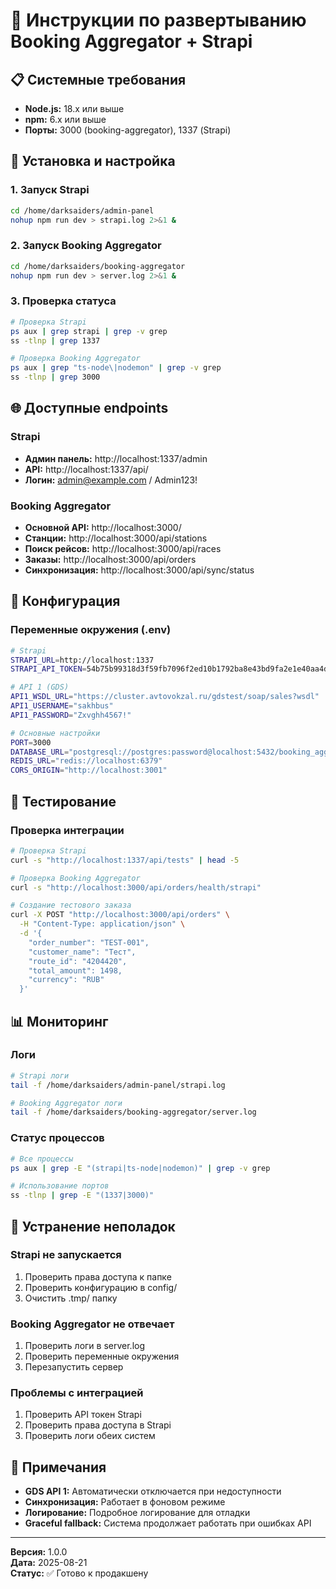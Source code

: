 # 🚀 Инструкции по развертыванию Booking Aggregator + Strapi

## 📋 Системные требования

- **Node.js:** 18.x или выше
- **npm:** 6.x или выше
- **Порты:** 3000 (booking-aggregator), 1337 (Strapi)

## 🔧 Установка и настройка

### 1. Запуск Strapi
```bash
cd /home/darksaiders/admin-panel
nohup npm run dev > strapi.log 2>&1 &
```

### 2. Запуск Booking Aggregator
```bash
cd /home/darksaiders/booking-aggregator
nohup npm run dev > server.log 2>&1 &
```

### 3. Проверка статуса
```bash
# Проверка Strapi
ps aux | grep strapi | grep -v grep
ss -tlnp | grep 1337

# Проверка Booking Aggregator
ps aux | grep "ts-node\|nodemon" | grep -v grep
ss -tlnp | grep 3000
```

## 🌐 Доступные endpoints

### Strapi
- **Админ панель:** http://localhost:1337/admin
- **API:** http://localhost:1337/api/
- **Логин:** admin@example.com / Admin123!

### Booking Aggregator
- **Основной API:** http://localhost:3000/
- **Станции:** http://localhost:3000/api/stations
- **Поиск рейсов:** http://localhost:3000/api/races
- **Заказы:** http://localhost:3000/api/orders
- **Синхронизация:** http://localhost:3000/api/sync/status

## 🔑 Конфигурация

### Переменные окружения (.env)
```bash
# Strapi
STRAPI_URL=http://localhost:1337
STRAPI_API_TOKEN=54b75b99318d3f59fb7096f2ed10b1792ba8e43bd9fa2e1e40aa4d26a1c836f042d305a0122735ab5b6d7c0f7fc684c200cbe11fc1bafcf54cc33109afcde8e88dec295be1a55e5812d20b2d762517792be14d12907f2a9bd93e2ffcff318f87c4043d0ea2b489bc32af71a124455c2f2ffee4370343ed19297066c58dcca0cd

# API 1 (GDS)
API1_WSDL_URL="https://cluster.avtovokzal.ru/gdstest/soap/sales?wsdl"
API1_USERNAME="sakhbus"
API1_PASSWORD="Zxvghh4567!"

# Основные настройки
PORT=3000
DATABASE_URL="postgresql://postgres:password@localhost:5432/booking_aggregator"
REDIS_URL="redis://localhost:6379"
CORS_ORIGIN="http://localhost:3001"
```

## 🧪 Тестирование

### Проверка интеграции
```bash
# Проверка Strapi
curl -s "http://localhost:1337/api/tests" | head -5

# Проверка Booking Aggregator
curl -s "http://localhost:3000/api/orders/health/strapi"

# Создание тестового заказа
curl -X POST "http://localhost:3000/api/orders" \
  -H "Content-Type: application/json" \
  -d '{
    "order_number": "TEST-001",
    "customer_name": "Тест",
    "route_id": "4204420",
    "total_amount": 1498,
    "currency": "RUB"
  }'
```

## 📊 Мониторинг

### Логи
```bash
# Strapi логи
tail -f /home/darksaiders/admin-panel/strapi.log

# Booking Aggregator логи
tail -f /home/darksaiders/booking-aggregator/server.log
```

### Статус процессов
```bash
# Все процессы
ps aux | grep -E "(strapi|ts-node|nodemon)" | grep -v grep

# Использование портов
ss -tlnp | grep -E "(1337|3000)"
```

## 🚨 Устранение неполадок

### Strapi не запускается
1. Проверить права доступа к папке
2. Проверить конфигурацию в config/
3. Очистить .tmp/ папку

### Booking Aggregator не отвечает
1. Проверить логи в server.log
2. Проверить переменные окружения
3. Перезапустить сервер

### Проблемы с интеграцией
1. Проверить API токен Strapi
2. Проверить права доступа в Strapi
3. Проверить логи обеих систем

## 📝 Примечания

- **GDS API 1:** Автоматически отключается при недоступности
- **Синхронизация:** Работает в фоновом режиме
- **Логирование:** Подробное логирование для отладки
- **Graceful fallback:** Система продолжает работать при ошибках API

---
**Версия:** 1.0.0  
**Дата:** 2025-08-21  
**Статус:** ✅ Готово к продакшену

